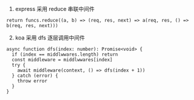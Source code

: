 <!-- 关键是把下一个中间件放在next参数的位置 -->

1. express 采用 reduce 串联中间件

```JS
return funcs.reduce((a, b) => (req, res, next) => a(req, res, () => b(req, res, next)))
```

2. koa 采用 dfs 逐层调用中间件

```JS
async function dfs(index: number): Promise<void> {
  if (index == middlwwares.length) return
  const middleware = middlwwares[index]
  try {
    await middleware(context, () => dfs(index + 1))
  } catch (error) {
    throw error
  }
}
```
